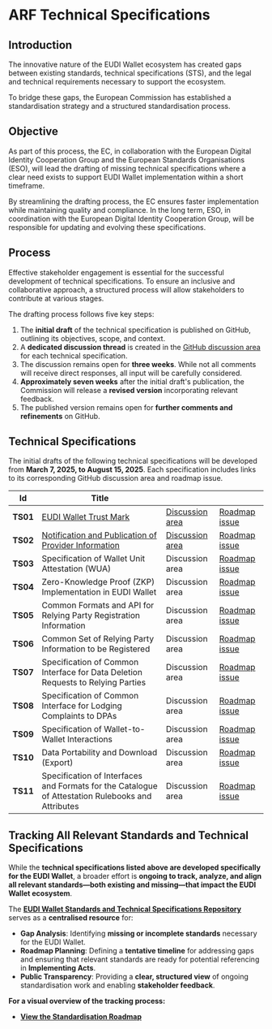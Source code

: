 # ARF Technical Specifications

## Introduction

The innovative nature of the EUDI Wallet ecosystem has created gaps between
existing standards, technical specifications (STS), and the legal and technical
requirements necessary to support the ecosystem.

To bridge these gaps, the European Commission has established a
standardisation strategy and a structured standardisation process.

## Objective

As part of this process, the EC, in collaboration with the European Digital
Identity Cooperation Group and the European Standards Organisations (ESO), will
lead the drafting of missing technical specifications where a clear need exists
to support EUDI Wallet implementation within a short timeframe.

By streamlining the drafting process, the EC ensures faster implementation while
maintaining quality and compliance. In the long term, ESO, in coordination with
the European Digital Identity Cooperation Group, will be responsible for
updating and evolving these specifications.

## Process

Effective stakeholder engagement is essential for the successful development of
technical specifications. To ensure an inclusive and collaborative approach, a
structured process will allow stakeholders to contribute at various stages.

The drafting process follows five key steps:

1. The **initial draft** of the technical specification is published on GitHub,
outlining its objectives, scope, and context.
2. A **dedicated discussion thread** is created in the
[GitHub discussion area](https://github.com/eu-digital-identity-wallet/eudi-doc-architecture-and-reference-framework/discussions) for each technical specification.
3. The discussion remains open for **three weeks**. While not all comments will
receive direct responses, all input will be carefully considered.
4. **Approximately seven weeks** after the initial draft's publication, the
Commission will release a **revised version** incorporating relevant feedback.
5. The published version remains open for **further comments and refinements**
on GitHub.

## Technical Specifications

The initial drafts of the following technical specifications will be developed
from **March 7, 2025, to August 15, 2025**. Each specification includes links to
its corresponding GitHub discussion area and roadmap issue.

| Id | Title | | |
|----|-------|--|--|
| **TS01** | [EUDI Wallet Trust Mark](ts1-eudi-wallet-trust-mark.md) | [Discussion area](https://github.com/eu-digital-identity-wallet/eudi-doc-architecture-and-reference-framework/discussions/425) | [Roadmap issue](https://github.com/eu-digital-identity-wallet/eudi-doc-standards-and-technical-specifications/issues/18) |
| **TS02** | [Notification and Publication of Provider Information](ts2-notification-publication-provider-information.md) | [Discussion area](https://github.com/eu-digital-identity-wallet/eudi-doc-architecture-and-reference-framework/discussions/427) | [Roadmap issue](https://github.com/eu-digital-identity-wallet/eudi-doc-standards-and-technical-specifications/issues/23) |
| **TS03** | Specification of Wallet Unit Attestation (WUA) | Discussion area | [Roadmap issue](https://github.com/eu-digital-identity-wallet/eudi-doc-standards-and-technical-specifications/issues/17) |
| **TS04** | Zero-Knowledge Proof (ZKP) Implementation in EUDI Wallet | Discussion area | [Roadmap issue](https://github.com/eu-digital-identity-wallet/eudi-doc-standards-and-technical-specifications/issues/268) |
| **TS05** | Common Formats and API for Relying Party Registration Information | Discussion area | [Roadmap issue](https://github.com/eu-digital-identity-wallet/eudi-doc-standards-and-technical-specifications/issues/14) |
| **TS06** | Common Set of Relying Party Information to be Registered | Discussion area | [Roadmap issue](https://github.com/eu-digital-identity-wallet/eudi-doc-standards-and-technical-specifications/issues/16) |
| **TS07** | Specification of Common Interface for Data Deletion Requests to Relying Parties | Discussion area | [Roadmap issue](https://github.com/eu-digital-identity-wallet/eudi-doc-standards-and-technical-specifications/issues/20) |
| **TS08** | Specification of Common Interface for Lodging Complaints to DPAs | Discussion area | [Roadmap issue](https://github.com/eu-digital-identity-wallet/eudi-doc-standards-and-technical-specifications/issues/19) |
| **TS09** | Specification of Wallet-to-Wallet Interactions | Discussion area | [Roadmap issue](https://github.com/eu-digital-identity-wallet/eudi-doc-standards-and-technical-specifications/issues/22) |
| **TS10** | Data Portability and Download (Export) | Discussion area | [Roadmap issue](https://github.com/eu-digital-identity-wallet/eudi-doc-standards-and-technical-specifications/issues/24) |
| **TS11** | Specification of Interfaces and Formats for the Catalogue of Attestation Rulebooks and Attributes | Discussion area | [Roadmap issue](https://github.com/eu-digital-identity-wallet/eudi-doc-standards-and-technical-specifications/issues/21) |

## Tracking All Relevant Standards and Technical Specifications

While the **technical specifications listed above are developed specifically for the EUDI Wallet**, a broader effort is **ongoing to track, analyze, and align all relevant standards—both existing and missing—that impact the EUDI Wallet ecosystem**.

The **[EUDI Wallet Standards and Technical Specifications Repository](https://github.com/eu-digital-identity-wallet/eudi-doc-standards-and-technical-specifications)** serves as a **centralised resource** for:

- **Gap Analysis**: Identifying **missing or incomplete standards** necessary for the EUDI Wallet.
- **Roadmap Planning**: Defining a **tentative timeline** for addressing gaps and ensuring that relevant standards are ready for potential referencing in **Implementing Acts**.
- **Public Transparency**: Providing a **clear, structured view** of ongoing standardisation work and enabling **stakeholder feedback**.

**For a visual overview of the tracking process:**  
- **[View the Standardisation Roadmap](https://github.com/orgs/eu-digital-identity-wallet/projects/29/views/1)**
